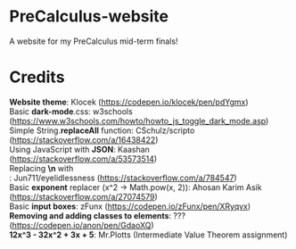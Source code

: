# PreCalculus-website
A website for my PreCalculus mid-term finals!

# Credits
**Website theme**: Klocek (https://codepen.io/klocek/pen/pdYgmx)<br>
Basic **dark-mode**.css: w3schools (https://www.w3schools.com/howto/howto_js_toggle_dark_mode.asp)<br>
Simple String.**replaceAll** function: CSchulz/scripto (https://stackoverflow.com/a/16438422)<br>
Using JavaScript with **JSON**: Kaashan (https://stackoverflow.com/a/53573514)<br>
Replacing **\n** with **<br>**: Jun711/eyelidlessness (https://stackoverflow.com/a/784547)<br>
Basic **exponent** replacer (x^2 -> Math.pow(x, 2)): Ahosan Karim Asik (https://stackoverflow.com/a/27074579)<br>
Basic **input boxes**: zFunx (https://codepen.io/zFunx/pen/XRyqvx)<br>
**Removing and adding classes to elements**: ??? (https://codepen.io/anon/pen/GdaoXQ)<br>
**12x^3 - 32x^2 + 3x + 5**: Mr.Plotts (Intermediate Value Theorem assignment)<br>
